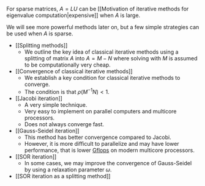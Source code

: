 For sparse matrices, $A = LU$ can be [[Motivation of iterative methods for eigenvalue computation|expensive]] when $A$ is large.

We will see more powerful methods later on, but a few simple strategies can be used when $A$ is sparse.

- [[Splitting methods]]
	- We outline the key idea of classical iterative methods using a splitting of matrix $A$ into $A=M-N$ where solving with $M$ is assumed to be computationally very cheap.
- [[Convergence of classical iterative methods]]
	- We establish a key condition for classical iterative methods to converge.
	- The condition is that $\rho(M^{-1}N) < 1$.
- [[Jacobi iteration]]
	- A very simple technique.
	- Very easy to implement on parallel computers and multicore processors.
	- Does not always converge fast.
- [[Gauss-Seidel iteration]]
	- This method has better convergence compared to Jacobi.
	- However, it is more difficult to parallelize and may have lower performance, that is lower [Gflops](https://en.wikipedia.org/wiki/FLOPS) on modern multicore processors.
- [[SOR iteration]]
	- In some cases, we may improve the convergence of Gauss-Seidel by using a relaxation parameter $\omega$.
- [[SOR iteration as a splitting method]]